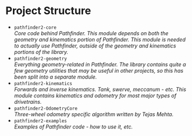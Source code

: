 <h1>Project Structure</h1>
<ul>
  <li>
    <code>pathfinder2-core</code><br>
    <i>Core code behind Pathfinder. This module depends on both the geometry and
    kinematics portion of Pathfinder. This module is needed to actually use Pathfinder,
    outside of the geometry and kinematics portions of the library.</i>
  </li>
  <li>
    <code>pathfinder2-geometry</code><br>
    <i>Everything geometry-related in Pathfinder. The library contains quite a few
    geometry utilities that may be useful in other projects, so this has been split
    into a separate module.</i>
  </li>
  <li>
    <code>pathfinder2-kinematics</code><br>
    <i>Forwards and inverse kinematics. Tank, swerve, meccanum - etc. This module
    contains kinematics and odometry for most major types of drivetrains.</i>
  </li>
  <li>
    <code>pathfinder2-OdometryCore</code><br>
    <i>Three-wheel odometry specific algorithm written by Tejas Mehta.</i>
  </li>
  <li>
    <code>pathfinder2-examples</code><br>
    <i>Examples of Pathfinder code - how to use it, etc.</i>
  </li>
</ul>
